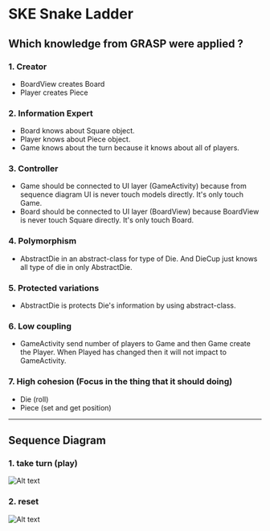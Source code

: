 # SKE Snake Ladder

## Which knowledge from GRASP were applied ?

### 1. Creator
  - BoardView creates Board
  - Player creates Piece

### 2. Information Expert
  - Board knows about Square object.
  - Player knows about Piece object.
  - Game knows about the turn because it knows about all of players.

### 3. Controller
  - Game should be connected to UI layer (GameActivity) because from sequence diagram UI is never touch models directly. It's only touch Game.
  - Board should be connected to UI layer (BoardView) because BoardView is never touch Square directly. It's only touch Board.

### 4. Polymorphism
  - AbstractDie in an abstract-class for type of Die. And DieCup just knows all type of die in only AbstractDie.

### 5. Protected variations
  - AbstractDie is protects Die's information by using abstract-class.

### 6. Low coupling
  - GameActivity send number of players to Game and then Game create the Player. When Played has changed then it will not impact to GameActivity.

### 7. High cohesion (Focus in the thing that it should doing)
  - Die (roll)
  - Piece (set and get position)

----

## Sequence Diagram

### 1. take turn (play)
![Alt text](http://taweesoft.xyz/work/soft_spec/images/Soft_Spec_SKE_Snake_SD1.png)

### 2. reset
![Alt text](http://taweesoft.xyz/work/soft_spec/images/Soft_Spec_SKE_Snake_SD2.png)
